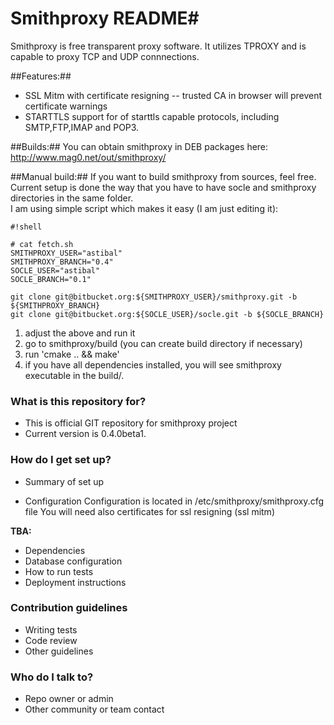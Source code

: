 # Smithproxy README#

Smithproxy is free transparent proxy software. It utilizes TPROXY and is capable to proxy TCP and UDP connnections.

##Features:##
* SSL Mitm with certificate resigning -- trusted CA in browser will prevent certificate warnings
* STARTTLS support for of starttls capable protocols, including SMTP,FTP,IMAP and POP3.

##Builds:##
You can obtain smithproxy in DEB packages here:
http://www.mag0.net/out/smithproxy/

##Manual build:##
If you want to build smithproxy from sources, feel free. Current setup is done the way that you have to have socle and smithproxy
directories in the same folder.  
I am using simple script which makes it easy (I am just editing it):

```
#!shell

# cat fetch.sh
SMITHPROXY_USER="astibal"
SMITHPROXY_BRANCH="0.4"
SOCLE_USER="astibal"
SOCLE_BRANCH="0.1"

git clone git@bitbucket.org:${SMITHPROXY_USER}/smithproxy.git -b ${SMITHPROXY_BRANCH}
git clone git@bitbucket.org:${SOCLE_USER}/socle.git -b ${SOCLE_BRANCH}
```
1. adjust the above and run it
2. go to smithproxy/build  (you can create build directory if necessary)
3. run 'cmake .. && make'
4. if you have all dependencies installed, you will see smithproxy executable in the build/.



### What is this repository for? ###

* This is official GIT repository for smithproxy project
* Current version is 0.4.0beta1. 

### How do I get set up? ###

* Summary of set up

* Configuration
Configuration is located in /etc/smithproxy/smithproxy.cfg file
You will need also certificates for ssl resigning  (ssl mitm)

**TBA:**

* Dependencies
* Database configuration
* How to run tests
* Deployment instructions

### Contribution guidelines ###

* Writing tests
* Code review
* Other guidelines

### Who do I talk to? ###

* Repo owner or admin
* Other community or team contact